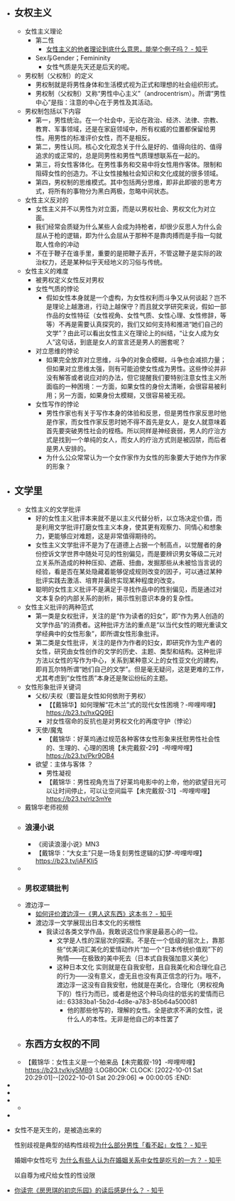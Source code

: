 - ## 女权主义
	- 女性主义理论
		- 第二性
			- [女性主义的他者理论到底什么意思，能举个例子吗？ - 知乎](https://www.zhihu.com/question/37029466/answer/70879996?utm_medium=social&utm_oi=920329741893013504&utm_psn=1545185642359046144&utm_source=ZHShareTargetIDMore)
		- Sex与Gender；Femininity
			- 女性气质是先天还是后天的呢。
	- 男权制（父权制）的定义
		- 男权制就是将男性身体和生活模式视为正式和理想的社会组织形式。
		- 男权制（父权制）又称“男性中心主义”（androcentrism）。所谓“男性中心”是指：注意的中心在于男性及其活动。
	- 男权制包括以下内容
		- 第一，男性统治。在一个社会中，无论在政治、经济、法律、宗教、教育、军事领域，还是在家庭领域中，所有权威的位置都保留给男性。用男性的标准评价女性，而不是相反。
		- 第二，男性认同。核心文化观念关于什么是好的、值得向往的、值得追求的或正常的，总是同男性和男性气质理想联系在一起的。
		- 第三，将女性客体化。在男性事务和交易中将女性用作客体。限制和阻碍女性的创造力。不让女性接触社会知识和文化成就的很多领域。
		- 第四，男权制的思维模式。其中包括两分思维，即非此即彼的思考方式，将所有的事物分为黑白两极，忽略中间状态。
	- 女性主义反对的
		- 女性主义并不以男性为对立面，而是以男权社会、男权文化为对立面。
		- 我们经常会质疑为什么某些人会成为持枪者，却很少反思人为什么会屈从于枪的逻辑，即为什么会屈从于那种不是靠肉搏而是手指一勾就取人性命的冲动
		- 不在于鞭子在谁手里，重要的是把鞭子丢开，不管这鞭子是实际的政治权力，还是某种似乎天经地义的习俗与传统。
	- 女性主义的难度
		- 被男权定义女性反对男权
		- 女性气质的悖论
			- 假如女性本身就是一个虚构，为女性权利而斗争又从何谈起？岂不是理论上越激进，行动上越保守？而且就文学研究来说，假如一部作品的女性特征（女性视角、女性气质、女性心理、女性修辞，等等）不再是需要认真探究的，我们又如何支持和推进“她们自己的文学”？由此可以看出女性主义在理论上的纠结，“让女人成为女人”这句话，到底是女人的宣言还是男人的圈套呢？
		- 对立思维的悖论
			- 如果完全放弃对立思维，斗争的对象会模糊，斗争也会减损力量；但如果对立思维太强，则有可能迫使女性成为男性。这些悖论并非没有解答或者说应对的办法，但它提醒我们要特别注意女性主义所面临的一种困境：一方面，如果女性的身份太清晰，会很容易被利用；另一方面，如果身份太模糊，又很容易被无视。
		- 女性写作的悖论
			- 男性作家也有关于写作本身的体验和反思，但是男性作家反思时他是作家，而女性作家反思时她不得不首先是女人，是女人就意味着首先要突破男性社会的桎梏。所以同样是神经衰弱，男人的疗治方式是找到一个单纯的女人，而女人的疗治方式则是被囚禁，而后者是男人安排的。
			- 为什么公众常常认为一个女作家作为女性的形象要大于她作为作家的形象？
- ## 文学里
	- 女性主义的文学批评
		- 好的女性主义批评本来就不是以主义代替分析，以立场决定价值，而是利用文学批评打磨女性主义本身，使其更有观察力、同情心和想象力，更能够应对难题，这是非常值得期待的。
		- 女性主义文学批评不是为了在道德上占据一个制高点，以觉醒者的身份控诉文学世界中随处可见的性别偏见，而是要辨识男女等级二元对立关系所造成的种种压抑、遮蔽、扭曲，发掘那些从未被恰当言说的经验，看是否在某处隐藏着能够促成规则改变的因子，可以通过某种批评实践去激活、培育并最终实现某种程度的改变。
		- 聪明的女性主义批评不是满足于寻找作品中的性别偏见，而是通过对文本复杂的内部关系的剖析，揭示性别意识本身的复杂性。
	- 女性主义批评的两种范式
		- 第一类是女权批评，关注的是“作为读者的妇女”，即“作为男人创造的文学作品”的消费者。这种批评方法的重点是“以当代女性的眼光重读文学经典中的女性形象”，即所谓女性形象批评。
		- 第二类是女性批评，关注的是作为作者的妇女，即研究作为生产者的女性，研究由女性创作的文学的历史、主题、类型和结构。这种批评方法以女性的写作为中心，关系到某种意义上的女性亚文化的建构，即肖瓦尔特所谓“她们自己的文学”。但是毫无疑问，这是更难的工作，尤其考虑到“女性性质”本身还是聚讼纷纭的主题。
	- 女性形象批评关键词
		- 父权/夫权（要旨是女性如何依附于男权）
			- 【【戴锦华】如何理解“花木兰”式的现代女性困境？-哔哩哔哩】 https://b23.tv/hxQQ9EI
			- 对女性宿命的反抗也是对男权文化的再度守护（悖论）
		- 天使/魔鬼
			- 【戴锦华：好莱坞通过规范各种客体女性形象来抚慰男性社会性的、生理的、心理的困境【未完戴叙-29】-哔哩哔哩】 https://b23.tv/Pkr9OB4
		- 欲望：主体与客体 ？
			- 男性凝视
			- 【戴锦华：男性视角充当了好莱坞电影中的上帝，他的欲望目光可以让时间停止，可以让空间扁平【未完戴叙-31】-哔哩哔哩】 https://b23.tv/rlz3mYe
	- 戴锦华老师视频
	- ### 浪漫小说
		- 《阅读浪漫小说》MN3
		- 【戴锦华：“大女主”只是一场复刻男性逻辑的幻梦-哔哩哔哩】 https://b23.tv/iAFKIi5
	-
	- ### 男权逻辑批判
	- 渡边淳一
		- [如何评价渡边淳一《男人这东西》这本书？ - 知乎](https://www.zhihu.com/question/31340754/answer/1852704617?utm_medium=social&utm_oi=920329741893013504&utm_psn=1559586259651248128&utm_source=ZHShareTargetIDMore)
		- 渡边淳一文学展现出日本文化的劣根性
			- 我读过各类文学作品，我敢说这位作家是最恶心的一位。
				- 文学是人性的深层次的探索。不是在一个低级的层次上，靠那些“优美词汇美化的爱情动作片“加一个“日本传统价值观”下的殉情——在极致的美中死去（日本式自我强加意义美化）
				- 这种日本文化 实则就是在自我安慰，且自我美化和合理化自己的行为——没有意义，虚无且也没有真正信念的行为。哦不，渡边淳一这没有自我安慰，他就是在美化，合理化（男权视角下的）性行为而已，或者是他这个种马向往的低劣的爱情而已
				  id:: 63383ba1-5b2d-4d8e-a783-85b64a500081
					- 他的那些他写的，理解的女性。全是欲求不满的女性，说什么人的本性。无非是他自己的本性罢了
	- ## 东西方女权的不同
	- 【戴锦华：女性主义是一个舶来品【未完戴叙-19】-哔哩哔哩】 https://b23.tv/kiySMB9
	  :LOGBOOK:
	  CLOCK: [2022-10-01 Sat 20:29:01]--[2022-10-01 Sat 20:29:06] =>  00:00:05
	  :END:
-
-
-
	-
-
- 女性不是天生的，是被造出来的
  
  
  
  性别歧视是典型的结构性歧视[为什么部分男性「看不起」女性？ - 知乎](https://www.zhihu.com/question/20600501/answer/38666203?utm_source=ZHShareTargetIDMore&utm_medium=social&utm_oi=920329741893013504)
  
  
  婚姻中女性吃亏
  [为什么有些人认为在婚姻关系中女性是吃亏的一方？ - 知乎](https://www.zhihu.com/question/428589823/answer/1588613305?utm_source=ZHShareTargetIDMore&utm_medium=social&utm_oi=920329741893013504)
  
  以自尊为戒尺给女性的性设限
- [你读完《房思琪的初恋乐园》的读后感是什么？ - 知乎](https://www.zhihu.com/question/59498465/answer/171142050?utm_source=ZHShareTargetIDMore&utm_medium=social&utm_oi=920329741893013504)